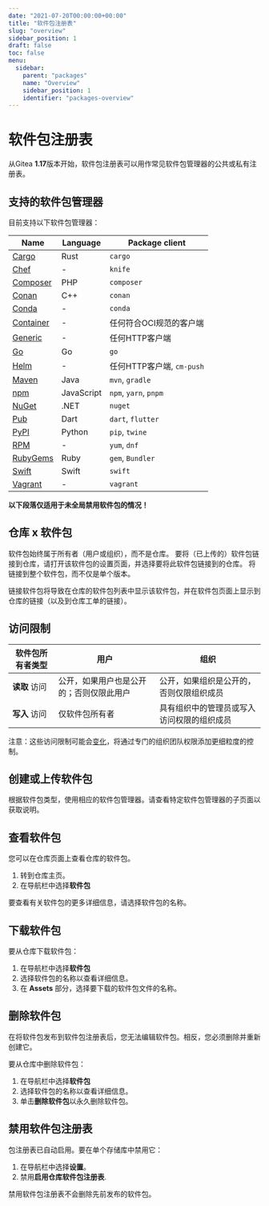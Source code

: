 ```yaml
---
date: "2021-07-20T00:00:00+00:00"
title: "软件包注册表"
slug: "overview"
sidebar_position: 1
draft: false
toc: false
menu:
  sidebar:
    parent: "packages"
    name: "Overview"
    sidebar_position: 1
    identifier: "packages-overview"
---
```


# 软件包注册表

从Gitea **1.17**版本开始，软件包注册表可以用作常见软件包管理器的公共或私有注册表。

## 支持的软件包管理器

目前支持以下软件包管理器：

| Name                                                          | Language   | Package client            |
| ------------------------------------------------------------- | ---------- | ------------------------- |
| [Cargo](packages/cargo.md)         | Rust       | `cargo`                   |
| [Chef](packages/chef.md)           | -          | `knife`                   |
| [Composer](packages/composer.md)   | PHP        | `composer`                |
| [Conan](packages/conan.md)         | C++        | `conan`                   |
| [Conda](packages/conda.md)         | -          | `conda`                   |
| [Container](packages/container.md) | -          | 任何符合OCI规范的客户端   |
| [Generic](packages/generic.md)     | -          | 任何HTTP客户端            |
| [Go](packages/go.md)               | Go         | `go`                      |
| [Helm](packages/helm.md)           | -          | 任何HTTP客户端, `cm-push` |
| [Maven](packages/maven.md)         | Java       | `mvn`, `gradle`           |
| [npm](packages/npm.md)             | JavaScript | `npm`, `yarn`, `pnpm`     |
| [NuGet](packages/nuget.md)         | .NET       | `nuget`                   |
| [Pub](packages/pub.md)             | Dart       | `dart`, `flutter`         |
| [PyPI](packages/pypi.md)           | Python     | `pip`, `twine`            |
| [RPM](packages/rpm.md)             | -          | `yum`, `dnf`              |
| [RubyGems](packages/rubygems.md)   | Ruby       | `gem`, `Bundler`          |
| [Swift](packages/rubygems.md)      | Swift      | `swift`                   |
| [Vagrant](packages/vagrant.md)     | -          | `vagrant`                 |

**以下段落仅适用于未全局禁用软件包的情况！**

## 仓库 x 软件包

软件包始终属于所有者（用户或组织），而不是仓库。
要将（已上传的）软件包链接到仓库，请打开该软件包的设置页面，并选择要将此软件包链接到的仓库。
将链接到整个软件包，而不仅是单个版本。

链接软件包将导致在仓库的软件包列表中显示该软件包，并在软件包页面上显示到仓库的链接（以及到仓库工单的链接）。

## 访问限制

| 软件包所有者类型 | 用户                                     | 组织                                       |
| ---------------- | ---------------------------------------- | ------------------------------------------ |
| **读取** 访问    | 公开，如果用户也是公开的；否则仅限此用户 | 公开，如果组织是公开的，否则仅限组织成员   |
| **写入** 访问    | 仅软件包所有者                           | 具有组织中的管理员或写入访问权限的组织成员 |

注意：这些访问限制可能会[变化](https://github.com/go-gitea/gitea/issues/19270)，将通过专门的组织团队权限添加更细粒度的控制。

## 创建或上传软件包

根据软件包类型，使用相应的软件包管理器。请查看特定软件包管理器的子页面以获取说明。

## 查看软件包

您可以在仓库页面上查看仓库的软件包。

1. 转到仓库主页。
2. 在导航栏中选择**软件包**

要查看有关软件包的更多详细信息，请选择软件包的名称。

## 下载软件包

要从仓库下载软件包：

1. 在导航栏中选择**软件包**
2. 选择软件包的名称以查看详细信息。
3. 在 **Assets** 部分，选择要下载的软件包文件的名称。

## 删除软件包

在将软件包发布到软件包注册表后，您无法编辑软件包。相反，您必须删除并重新创建它。

要从仓库中删除软件包：

1. 在导航栏中选择**软件包**
2. 选择软件包的名称以查看详细信息。
3. 单击**删除软件包**以永久删除软件包。

## 禁用软件包注册表

包注册表已自动启用。要在单个存储库中禁用它：

1. 在导航栏中选择**设置**。
2. 禁用**启用仓库软件包注册表**.

禁用软件包注册表不会删除先前发布的软件包。
